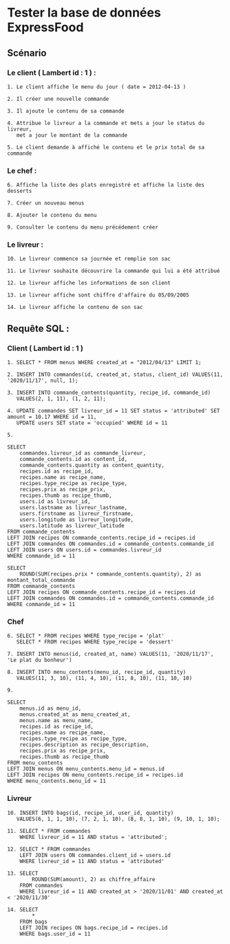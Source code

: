 # Tester la base de données ExpressFood

## Scénario

### Le client ( Lambert id : 1  ) :
    1. Le client affiche le menu du jour ( date = 2012-04-13 )
    
    2. Il créer une nouvelle commande

    3. Il ajoute le contenu de sa commande
    
    4. Attribue le livreur a la commande et mets a jour le status du livreur, 
       met a jour le montant de la commande

    5. Le client demande à affiché le contenu et le prix total de sa commande 
    
### Le chef :
    6. Affiche la liste des plats enregistré et affiche la liste des desserts

    7. Créer un nouveau menus

    8. Ajouter le contenu du menu

    9. Consulter le contenu du menu précédement créer

### Le livreur :
    10. Le livreur commence sa journée et remplie son sac
    
    11. Le livreur souhaite découvrire la commande qui lui a été attribué

    12. Le livreur affiche les informations de son client

    13. Le livreur affiche sont chiffre d'affaire du 05/09/2005

    14. Le livreur affiche le contenu de son sac

## Requête SQL :

### Client ( Lambert id : 1  )
    1. SELECT * FROM menus WHERE created_at = "2012/04/13" LIMIT 1;

    2. INSERT INTO commandes(id, created_at, status, client_id) VALUES(11, '2020/11/17', null, 1);

    3. INSERT INTO commande_contents(quantity, recipe_id, commande_id) 
       VALUES(2, 1, 11), (1, 2, 11);

    4. UPDATE commandes SET livreur_id = 11 SET status = 'attributed' SET amount = 10.17 WHERE id = 11, 
       UPDATE users SET state = 'occupied' WHERE id = 11

    5. 
    
    SELECT
        commandes.livreur_id as commande_livreur,
        commande_contents.id as content_id,
        commande_contents.quantity as content_quantity,
        recipes.id as recipe_id,
        recipes.name as recipe_name,
        recipes.type_recipe as recipe_type,
        recipes.prix as recipe_prix,
        recipes.thumb as recipe_thumb,
        users.id as livreur_id,
        users.lastname as livreur_lastname,
        users.firstname as livreur_firstname,
        users.longitude as livreur_longitude,
        users.latitude as livreur_latitude
    FROM commande_contents 
    LEFT JOIN recipes ON commande_contents.recipe_id = recipes.id
    LEFT JOIN commandes ON commandes.id = commande_contents.commande_id
    LEFT JOIN users ON users.id = commandes.livreur_id
    WHERE commande_id = 11

    SELECT
	    ROUND(SUM(recipes.prix * commande_contents.quantity), 2) as montant_total_commande
    FROM commande_contents 
    LEFT JOIN recipes ON commande_contents.recipe_id = recipes.id
    LEFT JOIN commandes ON commandes.id = commande_contents.commande_id
    WHERE commande_id = 11

### Chef
    6. SELECT * FROM recipes WHERE type_recipe = 'plat'
       SELECT * FROM recipes WHERE type_recipe = 'dessert'
    
    7. INSERT INTO menus(id, created_at, name) VALUES(11, '2020/11/17', 'Le plat du bonheur')

    8. INSERT INTO menu_contents(menu_id, recipe_id, quantity) 
       VALUES(11, 3, 10), (11, 4, 10), (11, 8, 10), (11, 10, 10)

    9. 

    SELECT
	    menus.id as menu_id,
        menus.created_at as menu_created_at,
        menus.name as menu_name,
	    recipes.id as recipe_id,
        recipes.name as recipe_name,
        recipes.type_recipe as recipe_type,
        recipes.description as recipe_description,
        recipes.prix as recipe_prix,
        recipes.thumb as recipe_thumb
    FROM menu_contents
    LEFT JOIN menus ON menu_contents.menu_id = menus.id
    LEFT JOIN recipes ON menu_contents.recipe_id = recipes.id 
    WHERE menu_contents.menu_id = 11

### Livreur
  
    10. INSERT INTO bags(id, recipe_id, user_id, quantity) 
       VALUES(6, 1, 1, 10), (7, 2, 1, 10), (8, 8, 1, 10), (9, 10, 1, 10);

    11. SELECT * FROM commandes 
        WHERE livreur_id = 11 AND status = 'attributed';

    12. SELECT * FROM commandes
        LEFT JOIN users ON commandes.client_id = users.id
        WHERE livreur_id = 11 AND status = 'attributed'

    13. SELECT 
	        ROUND(SUM(amount), 2) as chiffre_affaire
        FROM commandes
        WHERE livreur_id = 11 AND created_at > '2020/11/01' AND created_at < '2020/11/30'
    
    14. SELECT 
            * 
        FROM bags
        LEFT JOIN recipes ON bags.recipe_id = recipes.id
        WHERE bags.user_id = 11




